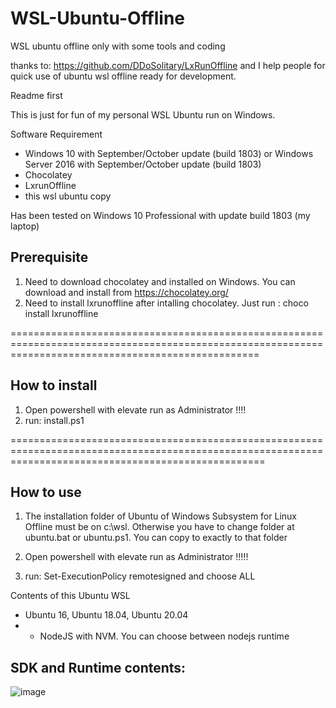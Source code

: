 # WSL-Ubuntu-Offline
WSL ubuntu offline only with some tools and coding

thanks to: https://github.com/DDoSolitary/LxRunOffline
and I help people for quick use of ubuntu wsl offline ready for development.

Readme first

This is just for fun of my personal WSL Ubuntu run on Windows. 


Software Requirement
- Windows 10 with September/October update (build 1803) or Windows Server 2016 with September/October update (build 1803)
- Chocolatey
- LxrunOffline
- this wsl ubuntu copy

Has been tested on Windows 10 Professional with update build 1803 (my laptop)

Prerequisite
-------------
1. Need to download chocolatey and installed on Windows. You can download and install from https://chocolatey.org/
2. Need to install lxrunoffline after intalling chocolatey. Just run : choco install lxrunoffline

=======================================================================================================================================================

How to install
--------------
1. Open powershell with elevate run as Administrator !!!!
2. run: install.ps1


========================================================================================================================================================

How to use
-------------
1. The installation folder of Ubuntu of Windows Subsystem for Linux Offline must be on c:\wsl. Otherwise you have to change folder at ubuntu.bat or ubuntu.ps1. You can copy to exactly to that folder

2. Open powershell with elevate run as Administrator !!!!!
3. run: Set-ExecutionPolicy remotesigned  and choose ALL


Contents of this Ubuntu WSL
- Ubuntu 16, Ubuntu 18.04, Ubuntu 20.04
- - NodeJS with NVM. You can choose between nodejs runtime

## SDK and Runtime contents:

![image](https://user-images.githubusercontent.com/51929/124544118-17f01e00-de59-11eb-8157-6a8c5d0a09c2.png)



